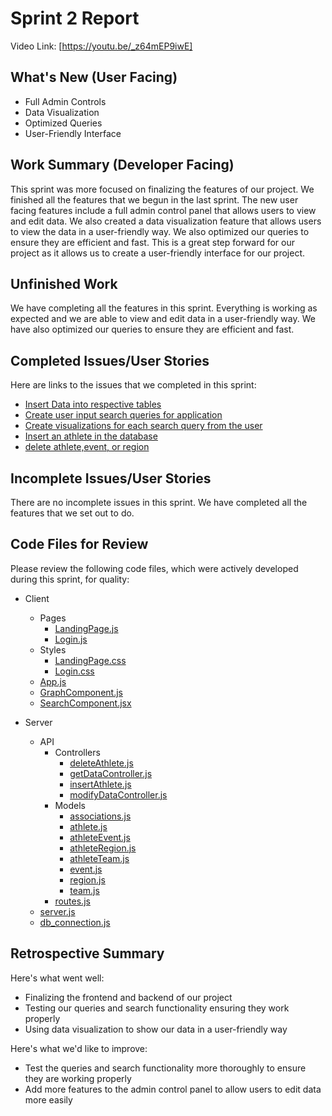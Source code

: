 # Sprint 2 Report 
Video Link: [https://youtu.be/_z64mEP9iwE]
## What's New (User Facing)
 * Full Admin Controls
 * Data Visualization
 * Optimized Queries
 * User-Friendly Interface

## Work Summary (Developer Facing)
This sprint was more focused on finalizing the features of our project. We finished all the features that we begun in the last sprint. The new user facing features include a full admin control panel that allows users to view and edit data. We also created a data visualization feature that allows users to view the data in a user-friendly way. We also optimized our queries to ensure they are efficient and fast. This is a great step forward for our project as it allows us to create a user-friendly interface for our project.

## Unfinished Work
We have completing all the features in this sprint. Everything is working as expected and we are able to view and edit data in a user-friendly way. We have also optimized our queries to ensure they are efficient and fast.

## Completed Issues/User Stories
Here are links to the issues that we completed in this sprint:

 * [Insert Data into respective tables](https://github.com/users/alexlopez7498/projects/4/views/1?pane=issue&itemId=102414926&issue=alexlopez7498%7CCPTS_451-Project%7C9)
 * [Create user input search queries for application](https://github.com/users/alexlopez7498/projects/4/views/1?pane=issue&itemId=102414922&issue=alexlopez7498%7CCPTS_451-Project%7C10)
 * [Create visualizations for each search query from the user](https://github.com/users/alexlopez7498/projects/4/views/1?pane=issue&itemId=102414883&issue=alexlopez7498%7CCPTS_451-Project%7C12)
 * [Insert an athlete in the database](https://github.com/users/alexlopez7498/projects/4/views/1?pane=issue&itemId=104952683&issue=alexlopez7498%7CCPTS_451-Project%7C16) 
 * [delete athlete,event, or region](https://github.com/users/alexlopez7498/projects/4/views/1?pane=issue&itemId=104952710&issue=alexlopez7498%7CCPTS_451-Project%7C17)
 
 ## Incomplete Issues/User Stories
 There are no incomplete issues in this sprint. We have completed all the features that we set out to do.

## Code Files for Review
Please review the following code files, which were actively developed during this sprint, for quality:
 * Client
    * Pages
        * [LandingPage.js](https://github.com/alexlopez7498/CPTS_451-Project/blob/main/client/src/pages/LandingPage.js)
        * [Login.js](https://github.com/alexlopez7498/CPTS_451-Project/blob/main/client/src/pages/Login.js)
    * Styles
        * [LandingPage.css](https://github.com/alexlopez7498/CPTS_451-Project/blob/main/client/src/styles/LandingPage.css)
        * [Login.css](https://github.com/alexlopez7498/CPTS_451-Project/blob/main/client/src/styles/Login.css)
    * [App.js](https://github.com/alexlopez7498/CPTS_451-Project/blob/main/client/src/App.js)
    * [GraphComponent.js](https://github.com/alexlopez7498/CPTS_451-Project/blob/main/client/src/GraphComponent.js)
    * [SearchComponent.jsx](https://github.com/alexlopez7498/CPTS_451-Project/blob/main/client/src/SearchComponent.jsx)

 * Server
    * API
        * Controllers
            * [deleteAthlete.js](https://github.com/alexlopez7498/CPTS_451-Project/blob/main/server/API/Controllers/deleteAthlete.js)
            * [getDataController.js](https://github.com/alexlopez7498/CPTS_451-Project/blob/main/server/API/Controllers/getDataController.js)
            * [insertAthlete.js](https://github.com/alexlopez7498/CPTS_451-Project/blob/main/server/API/Controllers/insertAthlete.js)
            * [modifyDataController.js](https://github.com/alexlopez7498/CPTS_451-Project/blob/main/server/API/Controllers/modifyDataController.js)
        * Models
            * [associations.js](https://github.com/alexlopez7498/CPTS_451-Project/blob/main/server/API/Models/associations.js)
            * [athlete.js](https://github.com/alexlopez7498/CPTS_451-Project/blob/main/server/API/Models/athlete.js)
            * [athleteEvent.js](https://github.com/alexlopez7498/CPTS_451-Project/blob/main/server/API/Models/athleteEvent.js)
            * [athleteRegion.js](https://github.com/alexlopez7498/CPTS_451-Project/blob/main/server/API/Models/athleteRegion.js)
            * [athleteTeam.js](https://github.com/alexlopez7498/CPTS_451-Project/blob/main/server/API/Models/athleteTeam.js)
            * [event.js](https://github.com/alexlopez7498/CPTS_451-Project/blob/main/server/API/Models/event.js)
            * [region.js](https://github.com/alexlopez7498/CPTS_451-Project/blob/main/server/API/Models/region.js)
            * [team.js](https://github.com/alexlopez7498/CPTS_451-Project/blob/main/server/API/Models/team.js)
        * [routes.js](https://github.com/alexlopez7498/CPTS_451-Project/blob/main/server/API/routes.js)
    * [server.js](https://github.com/alexlopez7498/CPTS_451-Project/blob/main/server/server.js)
    * [db_connection.js](https://github.com/alexlopez7498/CPTS_451-Project/blob/main/server/db_connection.js)
 
## Retrospective Summary
Here's what went well:
  * Finalizing the frontend and backend of our project
  * Testing our queries and search functionality ensuring they work properly
  * Using data visualization to show our data in a user-friendly way
 
Here's what we'd like to improve:
   * Test the queries and search functionality more thoroughly to ensure they are working properly
   * Add more features to the admin control panel to allow users to edit data more easily
